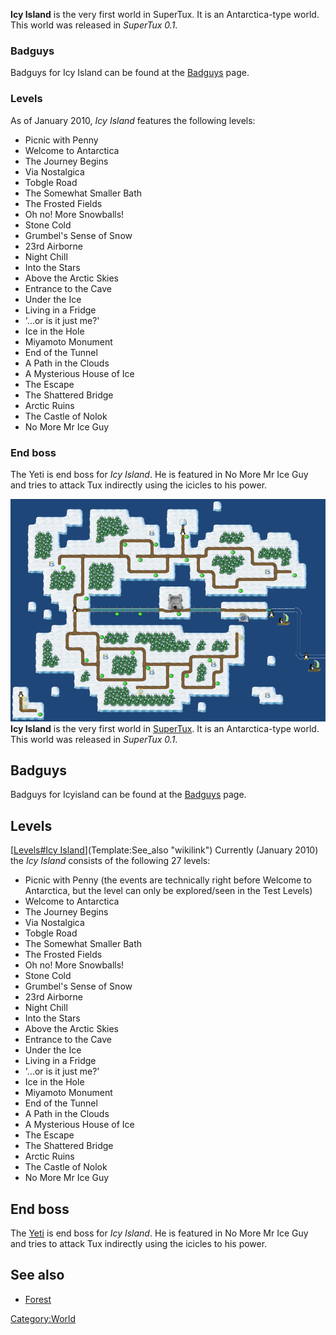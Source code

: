 **Icy Island** is the very first world in SuperTux. It is an Antarctica-type world. This world was released in _SuperTux 0.1_.

### Badguys
Badguys for Icy Island can be found at the [Badguys](Badguys) page.

### Levels
As of January 2010, _Icy Island_ features the following levels:

* Picnic with Penny
* Welcome to Antarctica
* The Journey Begins
* Via Nostalgica
* Tobgle Road
* The Somewhat Smaller Bath
* The Frosted Fields
* Oh no! More Snowballs!
* Stone Cold
* Grumbel's Sense of Snow
* 23rd Airborne
* Night Chill
* Into the Stars
* Above the Arctic Skies
* Entrance to the Cave
* Under the Ice
* Living in a Fridge
* '...or is it just me?'
* Ice in the Hole
* Miyamoto Monument
* End of the Tunnel
* A Path in the Clouds
* A Mysterious House of Ice
* The Escape
* The Shattered Bridge
* Arctic Ruins
* The Castle of Nolok
* No More Mr Ice Guy

### End boss
The Yeti is end boss for _Icy Island_. He is featured in No More Mr Ice Guy and tries to attack Tux indirectly using the icicles to his power.




![The Icy Island worldmap in version 0.3](images/Worldmap1_2.png "fig:The Icy Island worldmap in version 0.3") **Icy Island** is the very first world in [SuperTux](SuperTux "wikilink"). It is an Antarctica-type world. This world was released in *SuperTux 0.1*.

Badguys
-------

Badguys for Icyisland can be found at the [Badguys](Badguys "wikilink") page.

Levels
------

[[Levels\#Icy Island](Levels#Icy_Island "wikilink")](Template:See_also "wikilink") Currently (January 2010) the *Icy Island* consists of the following 27 levels:

-   Picnic with Penny (the events are technically right before Welcome to Antarctica, but the level can only be explored/seen in the Test Levels)
-   Welcome to Antarctica
-   The Journey Begins
-   Via Nostalgica
-   Tobgle Road
-   The Somewhat Smaller Bath
-   The Frosted Fields
-   Oh no! More Snowballs!
-   Stone Cold
-   Grumbel's Sense of Snow
-   23rd Airborne
-   Night Chill
-   Into the Stars
-   Above the Arctic Skies
-   Entrance to the Cave
-   Under the Ice
-   Living in a Fridge
-   '...or is it just me?'
-   Ice in the Hole
-   Miyamoto Monument
-   End of the Tunnel
-   A Path in the Clouds
-   A Mysterious House of Ice
-   The Escape
-   The Shattered Bridge
-   Arctic Ruins
-   The Castle of Nolok
-   No More Mr Ice Guy

End boss
--------

The [Yeti](Yeti "wikilink") is end boss for *Icy Island*. He is featured in No More Mr Ice Guy and tries to attack Tux indirectly using the icicles to his power.

See also
--------

-   [Forest](Forest "wikilink")

<Category:World>
